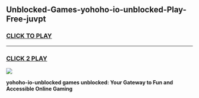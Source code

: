 
## Unblocked-Games-yohoho-io-unblocked-Play-Free-juvpt
<h3>
<a href="https://premium76.site?title=yohoho-io-unblocked&ref=10A">CLICK TO PLAY</a></h3>
<hr>

<h3>
<a href="https://premium76.site?title=yohoho-io-unblocked&ref=10A">CLICK 2 PLAY</a>
  
</h3>

<a href="https://premium76.site?title=yohoho-io-unblocked&ref=10A"><img src="https://clearcache.store/games.png"></a>


**yohoho-io-unblocked games unblocked: Your Gateway to Fun and Accessible Online Gaming**
